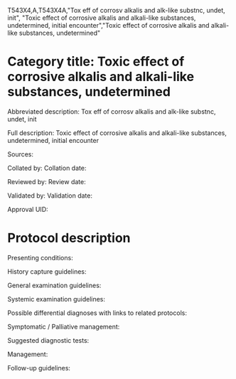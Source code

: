 T543X4,A,T543X4A,"Tox eff of corrosv alkalis and alk-like substnc, undet, init", "Toxic effect of corrosive alkalis and alkali-like substances, undetermined, initial encounter","Toxic effect of corrosive alkalis and alkali-like substances, undetermined"
# Category title: Toxic effect of corrosive alkalis and alkali-like substances, undetermined

Abbreviated description: Tox eff of corrosv alkalis and alk-like substnc, undet, init

Full description: Toxic effect of corrosive alkalis and alkali-like substances, undetermined, initial encounter

Sources:

Collated by:
Collation date:

Reviewed by:
Review date:

Validated by:
Validation date:

Approval UID:

# Protocol description

Presenting conditions:

History capture guidelines:

General examination guidelines:

Systemic examination guidelines:

Possible differential diagnoses with links to related protocols:

Symptomatic / Palliative management:

Suggested diagnostic tests:

Management:

Follow-up guidelines:
